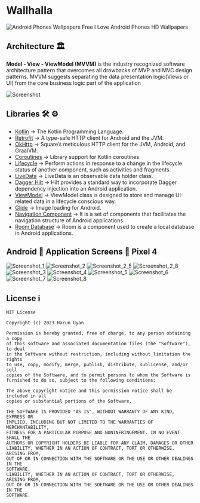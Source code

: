 # Wallhalla

![Android Phones Wallpapers Free I Love Android Phones HD Wallpapers](https://user-images.githubusercontent.com/55163968/222984806-f55e8edc-bb7d-48d0-badf-a8917e48451d.jpeg)</br>

## Architecture 🏛

**Model - View - ViewModel (MVVM)** is the industry recognized software architecture pattern that overcomes all drawbacks of MVP and MVC design patterns. MVVM suggests separating the data presentation logic(Views or UI) from the core business logic part of the application

![Screenshot](https://miro.medium.com/v2/resize:fit:1100/format:webp/1*fEmAkjzVfRDLpHWEr4Tepg.png)


## Libraries 🛠 ⚙️
- [Kotlin](https://github.com/JetBrains/kotlin) -> The Kotlin Programming Language.
- [Retrofit](https://github.com/square/retrofit) -> A type-safe HTTP client for Android and the JVM.
- [OkHttp](https://github.com/square/okhttp) -> Square’s meticulous HTTP client for the JVM, Android, and GraalVM.
- [Coroutines](https://github.com/Kotlin/kotlinx.coroutines) -> Library support for Kotlin coroutines
- [Lifecycle](https://developer.android.com/jetpack/androidx/releases/lifecycle) -> Perform actions in response to a change in the lifecycle status of another component, such as activities and fragments.
- [LiveData](https://developer.android.com/topic/libraries/architecture/livedata) -> LiveData is an observable data holder class.
- [Dagger Hilt](https://developer.android.com/training/dependency-injection/hilt-android) -> Hilt provides a standard way to incorporate Dagger dependency injection into an Android application.
- [ViewModel](https://developer.android.com/topic/libraries/architecture/viewmodel) -> ViewModel class is designed to store and manage UI-related data in a lifecycle conscious way.
- [Glide](https://github.com/bumptech/glide) -> Image loading for Android.
- [Navigation Component](https://developer.android.com/guide/navigation/navigation-getting-started) -> It is a set of components that facilitates the navigation structure of Android applications.
- [Room Database](https://developer.android.com/training/data-storage/room) -> Room is a component used to create a local database in Android applications.

## Android 📱 Application Screens 📸 Pixel 4


![Screenshot_1](https://user-images.githubusercontent.com/55163968/236434827-66a1168d-51d3-4a50-846a-3f3f7dcb7285.png)
![Screenshot_2](https://user-images.githubusercontent.com/55163968/236434858-c3f6a1b3-9159-4580-9ba1-5129c6b328c8.png)
![Screenshot_2_5](https://user-images.githubusercontent.com/55163968/236434872-be759d0d-89e1-440f-bdf0-135bed11db52.png)
![Screenshot_2_8](https://user-images.githubusercontent.com/55163968/236434880-503aeb96-b817-4410-be70-375edefd5182.png)
![Screenshot_3](https://user-images.githubusercontent.com/55163968/236434889-793a0d96-b9fe-47dc-a4a6-7803b721cfc9.png)
![Screenshot_4](https://user-images.githubusercontent.com/55163968/236434904-5b2ae243-f442-43d4-981f-c5cd9ce92533.png)
![Screenshot_5](https://user-images.githubusercontent.com/55163968/236434909-9848ac87-ae36-42ae-8db5-ba28a7ee329f.png)
![Screenshot_6](https://user-images.githubusercontent.com/55163968/236434917-a7a26849-343b-461b-b697-50e3fc42a2bf.png)
![Screenshot_7](https://user-images.githubusercontent.com/55163968/236434920-4eab0b0c-74e3-4af6-82f5-64b794d967e9.png)
![Screenshot_8](https://user-images.githubusercontent.com/55163968/236434929-a83e917a-6ce2-4b9b-b529-09a877464f33.png)

## License ℹ️
```
MIT License

Copyright (c) 2023 Harun Uyan

Permission is hereby granted, free of charge, to any person obtaining a copy
of this software and associated documentation files (the "Software"), to deal
in the Software without restriction, including without limitation the rights
to use, copy, modify, merge, publish, distribute, sublicense, and/or sell
copies of the Software, and to permit persons to whom the Software is
furnished to do so, subject to the following conditions:

The above copyright notice and this permission notice shall be included in all
copies or substantial portions of the Software.

THE SOFTWARE IS PROVIDED "AS IS", WITHOUT WARRANTY OF ANY KIND, EXPRESS OR
IMPLIED, INCLUDING BUT NOT LIMITED TO THE WARRANTIES OF MERCHANTABILITY,
FITNESS FOR A PARTICULAR PURPOSE AND NONINFRINGEMENT. IN NO EVENT SHALL THE
AUTHORS OR COPYRIGHT HOLDERS BE LIABLE FOR ANY CLAIM, DAMAGES OR OTHER
LIABILITY, WHETHER IN AN ACTION OF CONTRACT, TORT OR OTHERWISE, ARISING FROM,
OUT OF OR IN CONNECTION WITH THE SOFTWARE OR THE USE OR OTHER DEALINGS IN THE
SOFTWARE.
LIABILITY, WHETHER IN AN ACTION OF CONTRACT, TORT OR OTHERWISE, ARISING FROM,
OUT OF OR IN CONNECTION WITH THE SOFTWARE OR THE USE OR OTHER DEALINGS IN THE
SOFTWARE.
```
